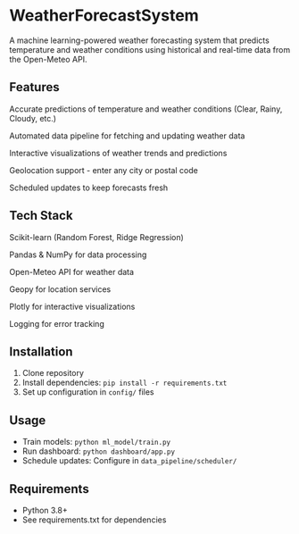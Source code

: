 # WeatherForecastSystem
A machine learning-powered weather forecasting system that predicts temperature and weather conditions using historical and real-time data from the Open-Meteo API.

## Features
Accurate predictions of temperature and weather conditions (Clear, Rainy, Cloudy, etc.)

Automated data pipeline for fetching and updating weather data

Interactive visualizations of weather trends and predictions

Geolocation support - enter any city or postal code

Scheduled updates to keep forecasts fresh

## Tech Stack
Scikit-learn (Random Forest, Ridge Regression)

Pandas & NumPy for data processing

Open-Meteo API for weather data

Geopy for location services

Plotly for interactive visualizations

Logging for error tracking

## Installation
1. Clone repository
2. Install dependencies: `pip install -r requirements.txt`
3. Set up configuration in `config/` files

## Usage
- Train models: `python ml_model/train.py`
- Run dashboard: `python dashboard/app.py`
- Schedule updates: Configure in `data_pipeline/scheduler/`

## Requirements
- Python 3.8+
- See requirements.txt for dependencies
